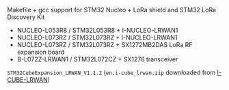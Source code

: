 Makefile + gcc support for STM32 Nucleo + LoRa shield and STM32 LoRa Discovery Kit

* NUCLEO-L053R8 / STM32L053R8 + I-NUCLEO-LRWAN1
* NUCLEO-L073RZ / STM32L073RZ + I-NUCLEO-LRWAN1
* NUCLEO-L073RZ / STM32L073RZ + SX1272MB2DAS LoRa RF expansion board
* B-L072Z-LRWAN1 / STM32L072CZ + SX1276 transceiver

`STM32CubeExpansion_LRWAN_V1.1.2` (`en.i-cube_lrwan.zip` downloaded from
[I-CUBE-LRWAN](http://www.st.com/en/embedded-software/i-cube-lrwan.html))
